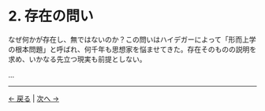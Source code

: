 # 2. 存在の問い

なぜ何かが存在し、無ではないのか？この問いはハイデガーによって「形而上学の根本問題」と呼ばれ、何千年も思想家を悩ませてきた。存在そのものの説明を求め、いかなる先立つ現実も前提としない。

...

---
<div class="navigation-links">
<a href="01_はじめに.md" class="nav-link prev-link">← 戻る</a> | <a href="03_現実の構造.md" class="nav-link next-link">次へ →</a>
</div>
